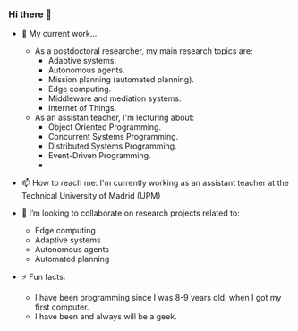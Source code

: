 ### Hi there 👋

- 🔭 My current work...
  - As a postdoctoral researcher, my main research topics are:
    - Adaptive systems.
    - Autonomous agents.
    - Mission planning (automated planning).
    - Edge computing.
    - Middleware and mediation systems.
    - Internet of Things. 
  - As an assistan teacher, I'm lecturing about:
    - Object Oriented Programming.
    - Concurrent Systems Programming.
    - Distributed Systems Programming.
    - Event-Driven Programming.
    - 
- 📫 How to reach me: I'm currently working as an assistant teacher at the Technical University of Madrid (UPM)
- 👯 I’m looking to collaborate on research projects related to:
  - Edge computing
  - Adaptive systems
  - Autonomous agents
  - Automated planning

- ⚡ Fun facts:
  - I have been programming since I was 8-9 years old, when I got my first computer.
  - I have been and always will be a geek.

<!--
**humitsec/humitsec** is a ✨ _special_ ✨ repository because its `README.md` (this file) appears on your GitHub profile.

Here are some ideas to get you started:

- 🌱 I’m currently learning ...
- 🤔 I’m looking for help with ...
- 💬 Ask me about ...
- 😄 Pronouns: ...
-->
